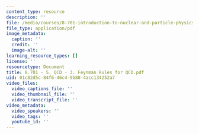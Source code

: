 ```yaml
---
content_type: resource
description: ''
file: /media/courses/8-701-introduction-to-nuclear-and-particle-physics-fall-2020/8701-5-qcd-3-feynman-rules-for-qcd.pdf
file_type: application/pdf
image_metadata:
  caption: ''
  credit: ''
  image-alt: ''
learning_resource_types: []
license: ''
resourcetype: Document
title: 8.701 - 5. QCD - 3. Feynman Rules for QCD.pdf
uid: 01c82d5c-84f6-46c4-9b80-4acc134252a7
video_files:
  video_captions_file: ''
  video_thumbnail_file: ''
  video_transcript_file: ''
video_metadata:
  video_speakers: ''
  video_tags: ''
  youtube_id: ''
---
```

